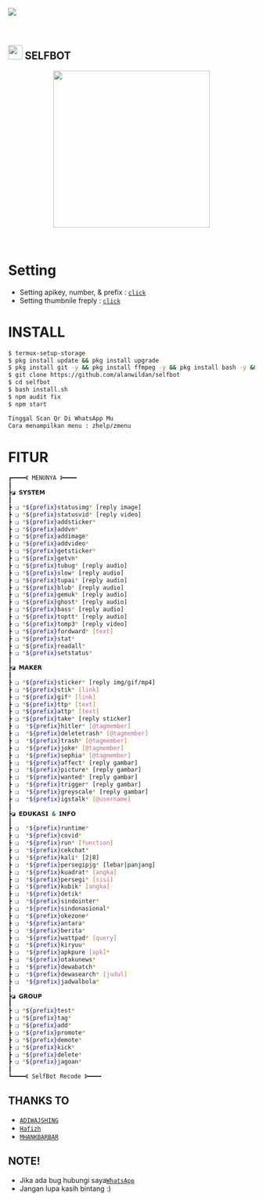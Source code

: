 <a href="https://github.com/alanwildan"><img src="https://i.top4top.io/p_1905c5lo60.png"></a>
</p>
<br>


## <img src="https://github.com/TheDudeThatCode/TheDudeThatCode/blob/master/Assets/Hi.gif" width="29px"> SELFBOT
<p align="center">
<img src="https://media.giphy.com/media/836HiJc7pgzy8iNXCn/giphy.gif" width="320">
</p>
<br>

# Setting

* Setting apikey, number, & prefix : [`click`](https://github.com/alanwildan/selfbot/blob/main/src/settings.json)
* Setting thumbnile freply : [`click`](https://github.com/alanwildan/selfbot/tree/main/image) 

# INSTALL

```bash
$ termux-setup-storage
$ pkg install update && pkg install upgrade
$ pkg install git -y && pkg install ffmpeg -y && pkg install bash -y && pkg install nodejs-y
$ git clone https://github.com/alanwildan/selfbot
$ cd selfbot
$ bash install.sh
$ npm audit fix
$ npm start

Tinggal Scan Qr Di WhatsApp Mu
Cara menampilkan menu : zhelp/zmenu
```


# FITUR

```bash
┏━━━━《 MENUNYA 》━━━━
┃
┣◪ 𝗦𝗬𝗦𝗧𝗘𝗠
┃
┣ ❏ *${prefix}statusimg* [reply image]
┣ ❏ *${prefix}statusvid* [reply video]
┣ ❏ *${prefix}addsticker*
┣ ❏ *${prefix}addvn*
┣ ❏ *${prefix}addimage* 
┣ ❏ *${prefix}addvideo*
┣ ❏ *${prefix}getsticker* 
┣ ❏ *${prefix}getvn* 
┣ ❏ *${prefix}tubug* [reply audio]
┣ ❏ *${prefix}slow* [reply audio]
┣ ❏ *${prefix}tupai* [reply audio]
┣ ❏ *${prefix}blub* [reply audio]
┣ ❏ *${prefix}gemuk* [reply audio]
┣ ❏ *${prefix}ghost* [reply audio]
┣ ❏ *${prefix}bass* [reply audio]
┣ ❏ *${prefix}toptt* [reply audio]
┣ ❏ *${prefix}tomp3* [reply video]
┣ ❏ *${prefix}fordward* [text]
┣ ❏ *${prefix}stat*
┣ ❏ *${prefix}readall*
┣ ❏ *${prefix}setstatus*
┃
┣◪ 𝗠𝗔𝗞𝗘𝗥 
┃
┣ ❏ *${prefix}sticker* [reply img/gif/mp4]
┣ ❏ *${prefix}stik* [link]
┣ ❏ *${prefix}gif* [link]
┣ ❏ *${prefix}ttp* [text]
┣ ❏ *${prefix}attp* [text]
┣ ❏ *${prefix}take* [reply sticker]
┣ ❏  *${prefix}hitler* [@tagmember]
┣ ❏  *${prefix}deletetrash* [@tagmember]
┣ ❏  *${prefix}trash* [@tagmember]
┣ ❏  *${prefix}joke* [@tagmember]
┣ ❏  *${prefix}sephia* [@tagmember]
┣ ❏  *${prefix}affect* [reply gambar]
┣ ❏  *${prefix}picture* [reply gambar]
┣ ❏  *${prefix}wanted* [reply gambar]
┣ ❏  *${prefix}trigger* [reply gambar]
┣ ❏  *${prefix}greyscale* [reply gambar]
┣ ❏  *${prefix}igstalk* [@username]
┃
┣◪ 𝗘𝗗𝗨𝗞𝗔𝗦𝗜 & 𝗜𝗡𝗙𝗢
┃
┣ ❏  *${prefix}runtime*
┣ ❏  *${prefix}covid*
┣ ❏  *${prefix}run* [function]
┣ ❏  *${prefix}cekchat*
┣ ❏  *${prefix}kali* [2|8]
┣ ❏  *${prefix}persegipjg* [lebar|panjang]
┣ ❏  *${prefix}kuadrat* [angka]
┣ ❏  *${prefix}persegi* [sisi]
┣ ❏  *${prefix}kubik* [angka]
┣ ❏  *${prefix}detik*
┣ ❏  *${prefix}sindointer*
┣ ❏  *${prefix}sindonasional*
┣ ❏  *${prefix}okezone*
┣ ❏  *${prefix}antara*
┣ ❏  *${prefix}berita*
┣ ❏  *${prefix}wattpad* [query]
┣ ❏  *${prefix}kiryuu*
┣ ❏  *${prefix}apkpure [apk]*
┣ ❏  *${prefix}otakunews*
┣ ❏  *${prefix}dewabatch*
┣ ❏  *${prefix}dewasearch* [judul]
┣ ❏  *${prefix}jadwalbola*
┃
┣◪ 𝗚𝗥𝗢𝗨𝗣
┃
┣ ❏ *${prefix}test*
┣ ❏ *${prefix}tag*
┣ ❏ *${prefix}add*
┣ ❏ *${prefix}promote*
┣ ❏ *${prefix}demote*
┣ ❏ *${prefix}kick*
┣ ❏ *${prefix}delete*
┣ ❏ *${prefix}jagoan*
┃
┗━━━━《 SelfBot Recode 》━━━━
```


## THANKS TO

* [`ADIWAJSHING`](https://github.com/adiwajshing/Baileys) 
* [`Hafizh`](https://github.com/HAFizh-15) 
* [`MHANKBARBAR`](https://github.com/MhankBarBar)


## NOTE! 
* Jika ada bug hubungi saya[`WhatsApp`](https://api.whatsapp.com/send?phone=6285793432434) 
* Jangan lupa kasih bintang :) 
